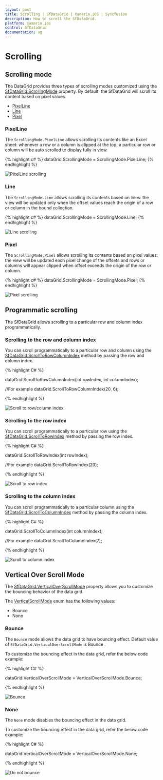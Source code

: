 ```yaml
---
layout: post
title: Scrolling | SfDataGrid | Xamarin.iOS | Syncfusion
description: How to scroll the SfDataGrid.
platform: xamarin.ios
control: SfDataGrid
documentation: ug
---
```


# Scrolling 

## Scrolling mode

The DataGrid provides three types of scrolling modes customized using the [SfDataGrid.ScrollingMode](http://help.syncfusion.com/cr/cref_files/xamarin-ios/Syncfusion.SfDataGrid.iOS~Syncfusion.SfDataGrid.SfDataGrid~ScrollingMode.html) property. By default, the SfDataGrid will scroll its content based on pixel values.

* [PixelLine](http://help.syncfusion.com/cr/cref_files/xamarin-ios/Syncfusion.SfDataGrid.iOS~Syncfusion.SfDataGrid.ScrollingMode.html)
* [Line](http://help.syncfusion.com/cr/cref_files/xamarin-ios/Syncfusion.SfDataGrid.iOS~Syncfusion.SfDataGrid.ScrollingMode.html)
* [Pixel](http://help.syncfusion.com/cr/cref_files/xamarin-ios/Syncfusion.SfDataGrid.iOS~Syncfusion.SfDataGrid.ScrollingMode.html)

### PixelLine

The `ScrollingMode.PixelLine` allows scrolling its contents like an Excel sheet: whenever a row or a column is clipped at the top, a particular row or column will be auto scrolled to display fully in view.

{% highlight c# %}
dataGrid.ScrollingMode = ScrollingMode.PixelLine; 
{% endhighlight %}

![PixelLine scrolling](SfDataGrid_images/PixelLine.gif)

### Line

The `ScrollingMode.Line` allows scrolling its contents based on lines: the view will be updated only when the offset values reach the origin of a row or column in the bound collection.

{% highlight c# %}
dataGrid.ScrollingMode = ScrollingMode.Line; 
{% endhighlight %}

![Line scrolling](SfDataGrid_images/Line.gif)

### Pixel

The `ScrollingMode.Pixel` allows scrolling its contents based on pixel values: the view will be updated each pixel change of the offsets and rows or columns will appear clipped when offset exceeds the origin of the row or column.

{% highlight c# %}
dataGrid.ScrollingMode = ScrollingMode.Pixel; 
{% endhighlight %}

![Pixel scrolling](SfDataGrid_images/pixel.gif)

## Programmatic scrolling

The SfDataGrid allows scrolling to a particular row and column index programmatically.

### Scrolling to the row and column index

You can scroll programmatically to a particular row and column using the [SfDataGrid.ScrollToRowColumnIndex](http://help.syncfusion.com/cr/cref_files/xamarin-ios/Syncfusion.SfDataGrid.iOS~Syncfusion.SfDataGrid.SfDataGrid~ScrollToRowColumnIndex.html) method by passing the row and column index.

{% highlight C# %}

dataGrid.ScrollToRowColumnIndex(int rowIndex, int columnIndex);

//For example 
dataGrid.ScrollToRowColumnIndex(20, 6);

{% endhighlight %}

![Scroll to row/column index](SfDataGrid_images/ScrollToRowColumn.gif)

### Scrolling to the row index

You can scroll programmatically to a particular row using the [SfDataGrid.ScrollToRowIndex](http://help.syncfusion.com/cr/cref_files/xamarin-ios/Syncfusion.SfDataGrid.iOS~Syncfusion.SfDataGrid.SfDataGrid~ScrollToRowIndex.html) method by passing the row index.

{% highlight C# %}

dataGrid.ScrollToRowIndex(int rowIndex);

//For example 
dataGrid.ScrollToRowIndex(20);

{% endhighlight %}

![Scroll to row index](SfDataGrid_images/ScrollToRowIndex.gif)

### Scrolling to the column index

You can scroll programmatically to a particular column using the [SfDataGrid.ScrollToColumnIndex](http://help.syncfusion.com/cr/cref_files/xamarin-ios/Syncfusion.SfDataGrid.iOS~Syncfusion.SfDataGrid.SfDataGrid~ScrollToColumnIndex.html) method by passing the column index.

{% highlight C# %}

dataGrid.ScrollToColumnIndex(int columnIndex);

//For example
dataGrid.ScrollToColumnIndex(7);

{% endhighlight %}

![Scroll to column index](SfDataGrid_images/ScrollToColumnIndex.gif)

## Vertical Over Scroll Mode

The [SfDataGrid.VerticalOverScrollMode](https://help.syncfusion.com/cr/cref_files/xamarin-ios/Syncfusion.SfDataGrid.iOS~Syncfusion.SfDataGrid.SfDataGrid~VerticalOverScrollMode.html) property allows you to customize the bouncing behavior of the data grid.

The [VerticalScrollMode](https://help.syncfusion.com/cr/cref_files/xamarin-ios/Syncfusion.SfDataGrid.iOS~Syncfusion.SfDataGrid.VerticalOverScrollMode.html) enum has the following values:

* Bounce
* None

### Bounce

The `Bounce` mode allows the data grid to have bouncing effect. Default value of `SfDataGrid.VerticalOverScrollMode` is Bounce .

To customize the bouncing effect in the data grid, refer the below code example:

{% highlight C# %}

dataGrid.VerticalOverScrollMode = VerticalOverScrollMode.Bounce;

{% endhighlight %}

![Bounce](SfDataGrid_images/VerticalScrollOverModeBounce.gif)

### None

The `None` mode disables the bouncing effect in the data grid.

To customize the bouncing effect in the data grid, refer the below code example:

{% highlight C# %}

dataGrid.VerticalOverScrollMode = VerticalOverScrollMode.None;

{% endhighlight %}

![Do not bounce](SfDataGrid_images/VerticalScrollOverModeNone.gif)